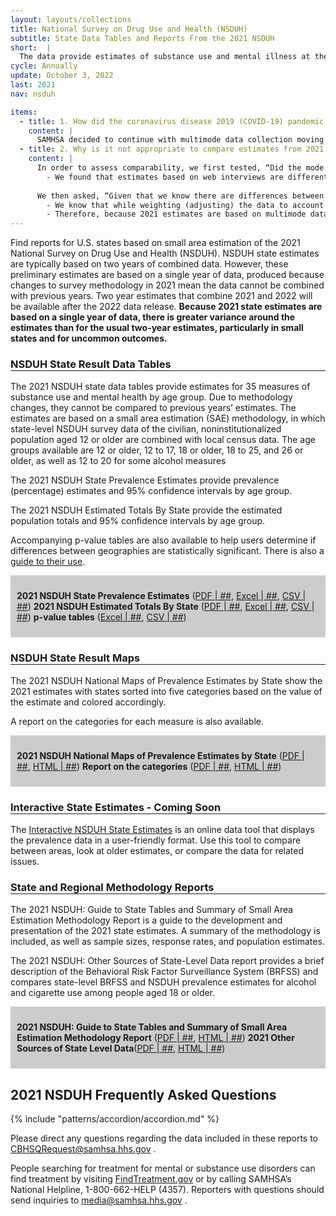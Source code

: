 ```yaml
---
layout: layouts/collections
title: National Survey on Drug Use and Health (NSDUH)
subtitle: State Data Tables and Reports From the 2021 NSDUH
short:  |
  The data provide estimates of substance use and mental illness at the national, state, and substate levels. NSDUH data also help to identify the extent of substance use and mental illness among different subgroups, estimate trends over time, and determine the need for treatment services.
cycle: Annually
update: October 3, 2022
last: 2021
nav: nsduh

items:
  - title: 1. How did the coronavirus disease 2019 (COVID-19) pandemic continue to affect data collection for the 2021 NSDUH?
    content: |
      SAMHSA decided to continue with multimode data collection moving forward, meaning that the 2021 NSDUH is based on both in-person and web interviews. In-person data collection remained limited to areas with low COVID-19 infection rates. As COVID-19 infection rates dropped in most areas of the country over the course of the year, the proportion of web interviews decreased. More than three quarters of interviews in Quarter 1 were completed via the web (76.6 percent). By Quarter 4, fewer than half of the interviews (41.5 percent) were completed that way. Altogether, 54.6 percent of the 2021 interviews were completed via the web.
  - title: 2. Why is it not appropriate to compare estimates from 2021 with estimates from 2019 and earlier years?
    content: |
      In order to assess comparability, we first tested, “Did the mode of data collection (i.e. whether a respondent completed the survey on the web or in-person) influence the estimates?” In other words, “Were there differences between responses from the two modes of collection, and were those differences significant enough to affect whether or not the data from each mode was comparable?”
        - We found that estimates based on web interviews are different from estimates based on in-person interviews. First, we found that the demographics of each mode differed significantly. That is to say, the composition of the people answering by web differed from the composition of the people answering in-person (i.e. by gender, race, education, etc.). Secondly, in addition to demographic differences, we also found that in-person respondents were more likely to be users of certain substances and were more likely to have experienced mental health issues. These differences are often called a mode effect because the differences are observed between the two modes of data collection.
      
      We then asked, “Given that we know there are differences between modes of data collection which make them incomparable, can we use demographics to weight the data in such a way that they ARE comparable?” In other words, “Can we make both groups of respondents similar enough in demographic composition to control for the differences in mode that we observe, and therefore allow us to compare estimates between the two modes?”
        - We know that while weighting (adjusting) the data to account for the differing demographics between respondents who responded via the web and in person helps to lessen the mode effect impact, it doesn’t completely eliminate the effect enough so that we can fairly compare the two modes statistically. Because of this, estimates based on both web and in-person interviews are not comparable to estimates based on either mode alone.
        - Therefore, because 2021 estimates are based on multimode data collection and estimates from 2019 or earlier are based on in-person data collection alone, 2021 estimates are not comparable with estimates from 2019 or earlier. Estimates of change from 2019 or earlier to 2021 would be too greatly influenced by the mode effect.
---
```

<style>
  .usa-form {
    display: flex;
  }
  .usa-label {
    width: 400px;
    font-weight: 700;
  }
  .jump-menu li{
    display: inline;
  }
  .jump-menu li:not(:last-child):not(:first-child):after {
    content:' |';
  }
  
  @media screen and (min-width: 1200px){
    .flex {
      display: flex;
    }
    .article {
      width: 70%;
      padding-right: 20px;
    }
  }
  .files {
    background-color: #cccccc;
    padding: 10px;
  }
   i {
    font-size: 14px;
    vertical-align:super; 
  }
  h3 {
    border-bottom: 1px solid #1e1e1e;
  }
</style>
Find reports for U.S. states based on small area estimation of the 2021 National Survey on Drug Use and Health (NSDUH). NSDUH state estimates are typically based on two years of combined data. However, these preliminary estimates are based on a single year of data, produced because changes to survey methodology in 2021 mean the data cannot be combined with previous years. Two year estimates that combine 2021 and 2022 will be available after the 2022 data release. **Because 2021 state estimates are based on a single year of data, there is greater variance around the estimates than for the usual two-year estimates, particularly in small states and for uncommon outcomes.**

### NSDUH State Result Data Tables
The 2021 NSDUH state data tables provide estimates for 35 measures of substance use and mental health by age group. Due to methodology changes, they cannot be compared to previous years’ estimates. The estimates are based on a small area estimation (SAE) methodology, in which state-level NSDUH survey data of the civilian, noninstitutionalized population aged 12 or older are combined with local census data. The age groups available are 12 or older, 12 to 17, 18 or older, 18 to 25, and 26 or older, as well as 12 to 20 for some alcohol measures

The 2021 NSDUH State Prevalence Estimates provide prevalence (percentage) estimates and 95% confidence intervals by age group.

The 2021 NSDUH Estimated Totals By State provide the estimated population totals and 95% confidence intervals by age group.

Accompanying p-value tables are also available to help users determine if differences between geographies are statistically significant. There is also a [guide to their use](/).

<div class="files">

**2021 NSDUH State Prevalence Estimates** ([PDF | ##](/), [Excel | ##](/), [CSV | ##](/)) 
**2021 NSDUH Estimated Totals By State** ([PDF | ##](/), [Excel | ##](/), [CSV | ##](/)) 
 **p-value tables**  ([Excel | ##](/), [CSV | ##](/)) 
</div>

### NSDUH State Result Maps
The 2021 NSDUH National Maps of Prevalence Estimates by State show the 2021 estimates with states sorted into five categories based on the value of the estimate and colored accordingly.

A report on the categories for each measure is also available.

<div class="files">

**2021 NSDUH National Maps of Prevalence Estimates by State** ([PDF | ##](/), [HTML | ##](/)) 
**Report on the categories** ([PDF | ##](/), [HTML | ##](/)) 
</div>

### Interactive State Estimates - Coming Soon
The [Interactive NSDUH State Estimates](/) is an online data tool that displays the prevalence data in a user-friendly format. Use this tool to compare between areas, look at older estimates, or compare the data for related issues.

### State and Regional Methodology Reports
The 2021 NSDUH: Guide to State Tables and Summary of Small Area Estimation Methodology Report is a guide to the development and presentation of the 2021 state estimates. A summary of the methodology is included, as well as sample sizes, response rates, and population estimates.

The 2021 NSDUH: Other Sources of State-Level Data report provides a brief description of the Behavioral Risk Factor Surveillance System (BRFSS) and compares state-level BRFSS and NSDUH prevalence estimates for alcohol and cigarette use among people aged 18 or older.

<div class="files">

**2021 NSDUH: Guide to State Tables and Summary of Small Area Estimation Methodology Report** ([PDF | ##](/), [HTML | ##](/))
**2021 Other Sources of State Level Data**([PDF | ##](/), [HTML | ##](/))
</div>

## 2021 NSDUH Frequently Asked Questions
{% include "patterns/accordion/accordion.md" %}

Please direct any questions regarding the data included in these reports to [CBHSQRequest@samhsa.hhs.gov](/) <i class="fa-light fa-envelope"></i>.

People searching for treatment for mental or substance use disorders can find treatment by visiting [FindTreatment.gov](/) <i class="fa-regular fa-arrow-up-right-from-square"></i> or by calling SAMHSA’s National Helpline, 1-800-662-HELP (4357). Reporters with questions should send inquiries to [media@samhsa.hhs.gov](/) <i class="fa-light fa-envelope"></i>.